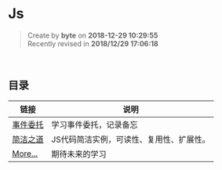 Js
===

> Create by **byte** on **2018-12-29 10:29:55**  
> Recently revised in **2018/12/29 17:06:18**

<br>

## 目录        
     
| 链接                                            | 说明                                       |
| ---------------------------------------------- | -------------------------------------------|
| [事件委托](./stu-event-delegation.md)           | 学习事件委托，记录备忘                        |
| [简洁之道](./concise-js-code.md)                | JS代码简洁实例，可读性、复用性、扩展性。        |
| [More...]()                                    | 期待未来的学习                               |
